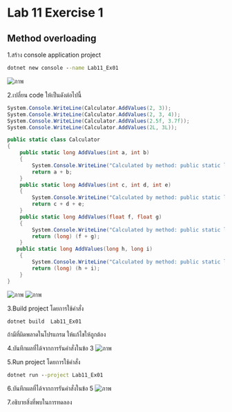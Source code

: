 # Lab 11 Exercise 1

## Method overloading

1.สร้าง console application project

```cmd
dotnet new console --name Lab11_Ex01
```
![ภาพ](https://github.com/AnchisaPhetnoi/03376836-OOP-2566-Lab-11/assets/144197034/e4bb4dc6-2ca1-4c9a-b2d5-0f94b5819b30)

2.เปลี่ยน code ให้เป็นดังต่อไปนี้

```cs
System.Console.WriteLine(Calculator.AddValues(2, 3));
System.Console.WriteLine(Calculator.AddValues(2, 3, 4));
System.Console.WriteLine(Calculator.AddValues(2.5f, 3.7f));
System.Console.WriteLine(Calculator.AddValues(2L, 3L));

public static class Calculator
{
    public static long AddValues(int a, int b)
    {
        System.Console.WriteLine("Calculated by method: public static long AddValues(int a, int b)");
        return a + b;
    }
    public static long AddValues(int c, int d, int e)
    {
        System.Console.WriteLine("Calculated by method: public static long AddValues(int c, int d, int e)");
        return c + d + e;
    }
    public static long AddValues(float f, float g)
    {
        System.Console.WriteLine("Calculated by method: public static long AddValues(float f, float g)");
        return (long) (f + g);
    }
   public static long AddValues(long h, long i)
    {
        System.Console.WriteLine("Calculated by method: public static long AddValues(long h, long i)");
        return (long) (h + i);
    }
}
```
![ภาพ](https://github.com/AnchisaPhetnoi/03376836-OOP-2566-Lab-11/assets/144197034/7911330d-168a-435c-8516-5414a5a86211)
![ภาพ](https://github.com/AnchisaPhetnoi/03376836-OOP-2566-Lab-11/assets/144197034/abbc4521-cb6e-4f52-aa3f-9fdcaaf1cb0e)

3.Build project โดยการใช้คำสั่ง

```cmd
dotnet build  Lab11_Ex01
```

ถ้ามีที่ผิดพลาดในโปรแกรม ให้แก้ไขให้ถูกต้อง

4.บันทึกผลที่ได้จากการรันคำสั่งในข้อ 3
![ภาพ](https://github.com/AnchisaPhetnoi/03376836-OOP-2566-Lab-11/assets/144197034/f71cf91b-368c-4348-9559-00c0fb37cab4)

5.Run project โดยการใช้คำสั่ง

```cmd
dotnet run --project Lab11_Ex01
```

6.บันทึกผลที่ได้จากการรันคำสั่งในข้อ 5
![ภาพ](https://github.com/AnchisaPhetnoi/03376836-OOP-2566-Lab-11/assets/144197034/ae42a7bd-865e-4ed2-9287-159bafbb2c59)

7.อธิบายสิ่งที่พบในการทดลอง
